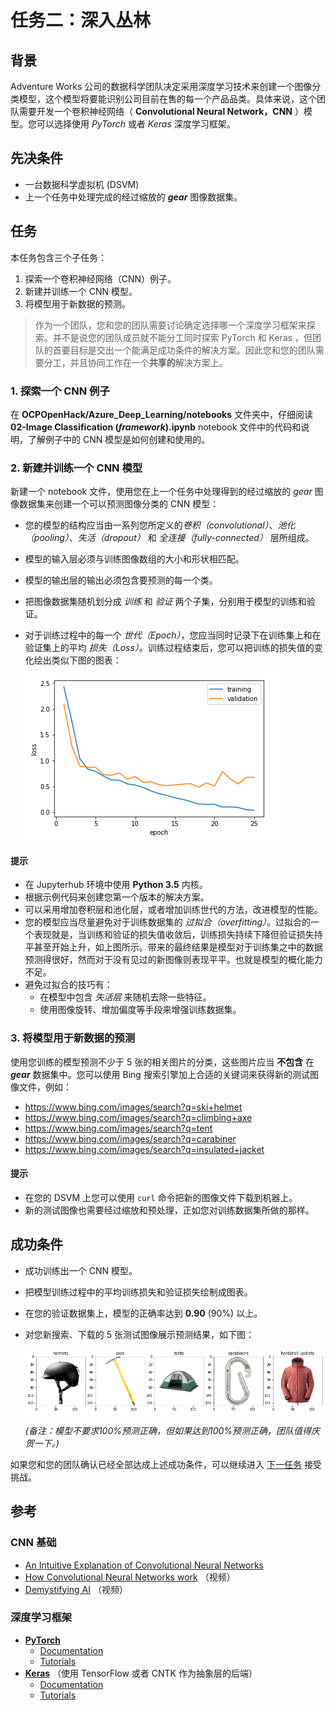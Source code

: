 # 任务二：深入丛林

## 背景

Adventure Works 公司的数据科学团队决定采用深度学习技术来创建一个图像分类模型，这个模型将要能识别公司目前在售的每一个产品品类。具体来说，这个团队需要开发一个卷积神经网络（ **Convolutional Neural Network，CNN** ）模型。您可以选择使用 *PyTorch* 或者 *Keras* 深度学习框架。

## 先决条件

* 一台数据科学虚拟机 (DSVM)
* 上一个任务中处理完成的经过缩放的  ***gear*** 图像数据集。

## 任务

本任务包含三个子任务：

1. 探索一个卷积神经网络（CNN）例子。
2. 新建并训练一个 CNN 模型。
3. 将模型用于新数据的预测。

> 作为一个团队，您和您的团队需要讨论确定选择哪一个深度学习框架来探索。并不是说您的团队成员就不能分工同时探索 PyTorch 和 Keras ，但团队的首要目标是交出一个能满足成功条件的解决方案。因此您和您的团队需要分工，并且协同工作在一个**共享的**解决方案上。

### 1. 探索一个 CNN 例子

在 **OCPOpenHack/Azure_Deep_Learning/notebooks** 文件夹中，仔细阅读 **02-Image Classification (*framework*).ipynb** notebook 文件中的代码和说明，了解例子中的 CNN 模型是如何创建和使用的。

### 2. 新建并训练一个 CNN 模型

新建一个 notebook 文件，使用您在上一个任务中处理得到的经过缩放的 *gear* 图像数据集来创建一个可以预测图像分类的 CNN 模型：

* 您的模型的结构应当由一系列您所定义的*卷积（convolutional）*、*池化（pooling）*、*失活（dropout）* 和 *全连接（fully-connected）* 层所组成。
* 模型的输入层必须与训练图像数组的大小和形状相匹配。
* 模型的输出层的输出必须包含要预测的每一个类。
* 把图像数据集随机划分成 *训练* 和 *验证* 两个子集，分别用于模型的训练和验证。
* 对于训练过程中的每一个 *世代（Epoch）*，您应当同时记录下在训练集上和在验证集上的平均 *损失（Loss）*。训练过程结束后，您可以把训练的损失值的变化绘出类似下图的图表：

    ![Training and Validation Loss](images/loss.png)

#### 提示

* 在 Jupyterhub 环境中使用 **Python 3.5** 内核。
* 根据示例代码来创建您第一个版本的解决方案。
* 可以采用增加卷积层和池化层，或者增加训练世代的方法，改进模型的性能。
* 您的模型应当尽量避免对于训练数据集的 *过拟合（overfitting）*。过拟合的一个表现就是，当训练和验证的损失值收敛后，训练损失持续下降但验证损失持平甚至开始上升，如上图所示。带来的最终结果是模型对于训练集之中的数据预测得很好，然而对于没有见过的新图像则表现平平。也就是模型的概化能力不足。
* 避免过拟合的技巧有：
  * 在模型中包含 *失活层* 来随机去除一些特征。
  * 使用图像旋转、增加偏度等手段来增强训练数据集。

### 3. 将模型用于新数据的预测

使用您训练的模型预测不少于 5 张的相关图片的分类，这些图片应当 **不包含** 在 ***gear*** 数据集中。您可以使用 Bing 搜索引擎加上合适的关键词来获得新的测试图像文件，例如：

* <a href="https://www.bing.com/images/search?q=ski+helmet" target="_blank">https://www.bing.com/images/search?q=ski+helmet</a>
* <a href="https://www.bing.com/images/search?q=climbing+axe" target="_blank">https://www.bing.com/images/search?q=climbing+axe</a>
* <a href="https://www.bing.com/images/search?q=tent" target="_blank">https://www.bing.com/images/search?q=tent</a>
* <a href="https://www.bing.com/images/search?q=carabiner" target="_blank">https://www.bing.com/images/search?q=carabiner</a>
* <a href="https://www.bing.com/images/search?q=insulated+jacket" target="_blank">https://www.bing.com/images/search?q=insulated+jacket</a>

#### 提示

* 在您的 DSVM 上您可以使用 `curl` 命令把新的图像文件下载到机器上。
* 新的测试图像也需要经过缩放和预处理，正如您对训练数据集所做的那样。

## 成功条件

* 成功训练出一个 CNN 模型。
* 把模型训练过程中的平均训练损失和验证损失绘制成图表。
* 在您的验证数据集上，模型的正确率达到 **0.90** (90%) 以上。
* 对您新搜索、下载的 5 张测试图像展示预测结果，如下图：

  ![Gear predictions](images/predicted_images.png)

  *(备注：模型不要求100%预测正确，但如果达到100%预测正确，团队值得庆贺一下。)*

如果您和您的团队确认已经全部达成上述成功条件，可以继续进入 [下一任务](Challenge03.md) 接受挑战。

## 参考

### CNN 基础

* <a href="https://ujjwalkarn.me/2016/08/11/intuitive-explanation-convnets/" target="_blank">An Intuitive Explanation of Convolutional Neural Networks</a>
* <a href="https://www.youtube.com/watch?v=FmpDIaiMIeA" target="_blank">How Convolutional Neural Networks work</a> （视频）
* <a href="https://youtu.be/k-K3g4FKS_c" target="_blank">Demystifying AI</a> （视频）

### 深度学习框架

* **<a href="https://pytorch.org/" target="_blank">PyTorch</a>**
  * <a href="https://pytorch.org/docs/stable/index.html" target="_blank">Documentation</a>
  * <a href="https://pytorch.org/tutorials/" target="_blank">Tutorials</a>
* **<a href="https://keras.io/" target="_blank">Keras</a>** （使用 TensorFlow 或者 CNTK 作为抽象层的后端）
  * <a href="https://keras.io/" target="_blank">Documentation</a>
  * <a href="https://github.com/fchollet/keras-resources" target="_blank">Tutorials</a>
